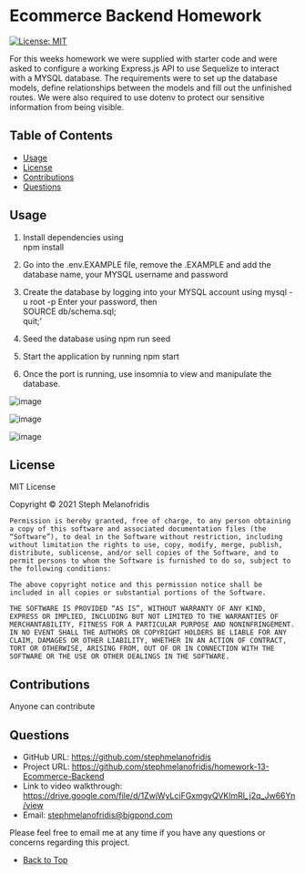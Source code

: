 # Ecommerce Backend Homework
[![License: MIT](https://img.shields.io/badge/License-MIT-yellow.svg)](https://opensource.org/licenses/MIT)

For this weeks homework we were supplied with starter code and were asked to configure a working Express.js API to use Sequelize to interact with a MYSQL database. The requirements were to set up the database models, define relationships between the models and fill out the unfinished routes. We were also required to use dotenv to protect our sensitive information from being visible.

## Table of Contents

- [Usage](#usage)
- [License](#license)
- [Contributions](#contributions)
- [Questions](#questions)

## Usage 

1. Install dependencies using     
     npm install

2. Go into the .env.EXAMPLE file, remove the .EXAMPLE and add the database name, your MYSQL username and password

3. Create the database by logging into your MYSQL account using 
    mysql -u root -p
Enter your password, then  
    SOURCE db/schema.sql;    
    quit;'

4. Seed the database using 
    npm run seed

5. Start the application by running 
    npm start

6. Once the port is running, use insomnia to view and manipulate the database.

![image](https://user-images.githubusercontent.com/82196946/131612716-d38f4458-74bc-4205-a743-0ac7760e8158.png)

![image](https://user-images.githubusercontent.com/82196946/131612758-704f1ffc-467e-4715-8edd-d260335ef62a.png)

![image](https://user-images.githubusercontent.com/82196946/131612831-429fada0-6fa1-477c-a2c9-6e81af6e4928.png)

## License

MIT License

Copyright © 2021 Steph Melanofridis
                
    Permission is hereby granted, free of charge, to any person obtaining a copy of this software and associated documentation files (the “Software”), to deal in the Software without restriction, including without limitation the rights to use, copy, modify, merge, publish, distribute, sublicense, and/or sell copies of the Software, and to permit persons to whom the Software is furnished to do so, subject to the following conditions:
                
    The above copyright notice and this permission notice shall be included in all copies or substantial portions of the Software.
                
    THE SOFTWARE IS PROVIDED “AS IS”, WITHOUT WARRANTY OF ANY KIND, EXPRESS OR IMPLIED, INCLUDING BUT NOT LIMITED TO THE WARRANTIES OF MERCHANTABILITY, FITNESS FOR A PARTICULAR PURPOSE AND NONINFRINGEMENT. IN NO EVENT SHALL THE AUTHORS OR COPYRIGHT HOLDERS BE LIABLE FOR ANY CLAIM, DAMAGES OR OTHER LIABILITY, WHETHER IN AN ACTION OF CONTRACT, TORT OR OTHERWISE, ARISING FROM, OUT OF OR IN CONNECTION WITH THE SOFTWARE OR THE USE OR OTHER DEALINGS IN THE SOFTWARE.

## Contributions

Anyone can contribute

## Questions

* GitHub URL: https://github.com/stephmelanofridis
* Project URL: https://github.com/stephmelanofridis/homework-13-Ecommerce-Backend
* Link to video walkthrough: https://drive.google.com/file/d/1ZwjWyLciFGxmgyQVKlmRl_j2q_Jw66Yn/view
* Email: stephmelanofridis@bigpond.com
    
Please feel free to email me at any time if you have any questions or concerns regarding this project.

- [Back to Top](#table-of-contents) 
    